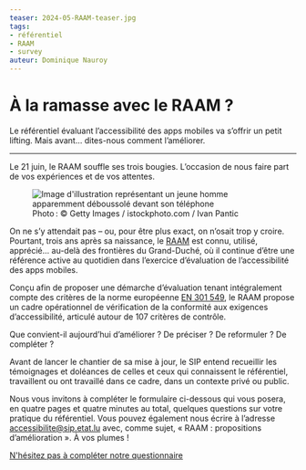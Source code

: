 ```yaml
---
teaser: 2024-05-RAAM-teaser.jpg
tags:
- référentiel
- RAAM
- survey
auteur: Dominique Nauroy
---
```


<hgroup>
	<h1>À la ramasse avec le RAAM ?</h1>
	<p>Le référentiel évaluant l’accessibilité des apps mobiles va s’offrir un petit lifting. Mais avant... dites-nous comment l’améliorer.</p>
</hgroup>
<hr>
<div class="intro">
    <p>Le 21 juin, le RAAM souffle ses trois bougies. L’occasion de nous faire part de vos expériences et de vos attentes.</p>
</div>
<figure role="group" aria-label="Photo : Getty Images / istockphoto.com / Ivan Pantic" class="pic">
    <img src="../../../../content/fr/news/img/2024-05-RAAM.jpg" alt="Image d'illustration représentant un jeune homme apparemment déboussolé devant son téléphone">
    <figcaption>Photo&#8239;: © Getty Images / istockphoto.com / Ivan Pantic</figcaption>
</figure>
<p>On ne s’y attendait pas – ou, pour être plus exact, on n’osait trop y croire. Pourtant, trois ans après sa naissance, le <a href="../raam1/index.html">RAAM</a> est connu, utilisé, apprécié... au-delà des frontières du Grand-Duché, où il continue d’être une référence active au quotidien dans l’exercice d’évaluation de l’accessibilité des apps mobiles.</p>

<p>Conçu afin de proposer une démarche d’évaluation tenant intégralement compte des critères de la norme européenne <a href="https://www.etsi.org/deliver/etsi_en/301500_301599/301549/03.02.01_60/en_301549v030201p.pdf">EN 301 549</a>, le RAAM propose un cadre opérationnel de vérification de la conformité aux exigences d’accessibilité, articulé autour de 107 critères de contrôle.</p>

<p>Que convient-il aujourd’hui d’améliorer ? De préciser ? De reformuler ? De compléter ?</p>

<p>Avant de lancer le chantier de sa mise à jour, le SIP entend recueillir les témoignages et doléances de celles et ceux qui connaissent le référentiel, travaillent ou ont travaillé dans ce cadre, dans un contexte privé ou public.</p>

<p>Nous vous invitons à compléter le formulaire ci-dessous qui vous posera, en quatre pages et quatre minutes au total, quelques questions sur votre pratique du référentiel. Vous pouvez également nous écrire à l’adresse <a href="mailto:accessibilite@sip.etat.lu">accessibilite@sip.etat.lu</a> avec, comme sujet, « RAAM : propositions d’amélioration ». À vos plumes !</p>

<div lang="fr" style="max-width: 650px; margin: auto">
    <script type="module" >document.write('<script src="http' + ( ("https:" == document.location.protocol) ? "s" : "") + '://survey.alchemer.eu/s3/90710274/f03874603b4e?__no_style=true&__output=embedjs&__ref=' + escape(document.location.href) + '" type="module" ></scr' + 'ipt>');</script><noscript><a href=http://survey.alchemer.eu/s3/90710274/f03874603b4e?__no_style=true&?jsfallback=true>N'hésitez pas à compléter notre questionnaire</a></noscript><style>.sg-survey{display:none; }</style>
</div>

<style>
    h1.sg-title {
        font: normal 600 1.5em var(--article_font), sans-serif;
        margin: auto !important;
    }

    h2.sg-page-title {
        font: normal 600 1.2em var(--article_font), sans-serif !important;
    }

    form.sg-survey-form, div.sg-error-message, div.sg-question-set, div.sg-errors, input.sg-button , input.sg-next-button, legend.sg-question-title, legend.sg-question-legend {
        font-family: var(--article_font), sans-serif !important;
    }

    div.sg-progress-bar-inner {
        background-color: #333 !important;
    }

    div.sg-progress-bar-background {
        background-color: #aaa !important;
    }
</style>